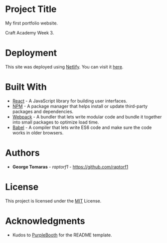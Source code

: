# Project Title

<p>My first portfolio website.</p>
<p>Craft Academy Week 3.</p>

# Deployment

This site was deployed using [Netlify](https://www.netlify.com/). You can visit it [here]().

# Built With

* [React](https://reactjs.org/) - A JavaScript library for building user interfaces.
* [NPM](https://www.npmjs.com/) - A package manager that helps install or update third-party packages and dependencies.
* [Webpack](https://webpack.js.org/) - A bundler that lets write modular code and bundle it together into small packages to optimize load time.
* [Babel](https://babeljs.io/) - A compiler that lets write ES6 code and make sure the code works in older browsers.

# Authors

* **George Tomaras** - *raptorf1* - https://github.com/raptorf1

# License

This project is licensed under the [MIT](https://opensource.org/licenses/MIT) License.

# Acknowledgments

* Kudos to [PurpleBooth](https://github.com/PurpleBooth) for the README template.